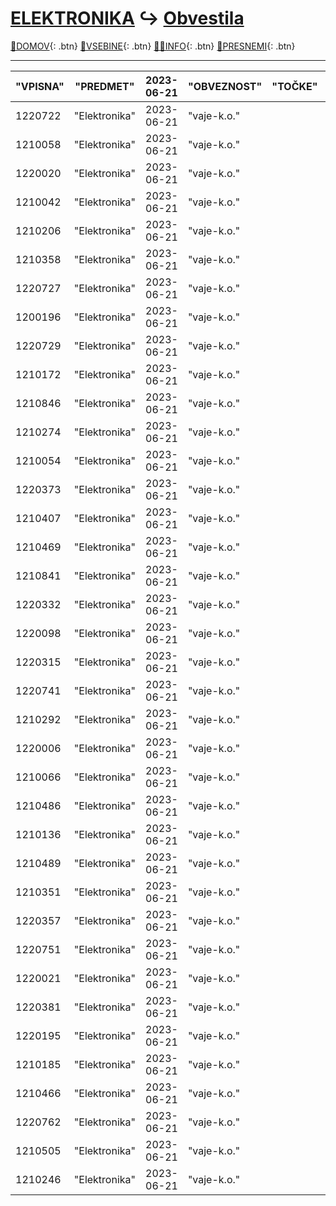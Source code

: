 # [ELEKTRONIKA](../index.md) ↪ [Obvestila](./index.md)

[🏡DOMOV](../index.md){: .btn}
[📝VSEBINE](../Vsebine/index.md){: .btn}
[👨‍🎓INFO](../info.md){: .btn}
[💾PRESNEMI](../Presnemi/index.md){: .btn}

---
 
| "VPISNA" | "PREDMET" | 2023-06-21 | "OBVEZNOST" | "TOČKE" | "OCENA [%]" | "KOMENTAR" |
| ---- | ---- | ---- | ---- | ---- | ---- | ---- |
| 1220722 | "Elektronika" | 2023-06-21 | "vaje-k.o." |  | -8% | "ni vseh poročil" |
| 1210058 | "Elektronika" | 2023-06-21 | "vaje-k.o." |  | -54% | "ni vseh poročil" |
| 1220020 | "Elektronika" | 2023-06-21 | "vaje-k.o." |  | -50% | "ni vseh poročil" |
| 1210042 | "Elektronika" | 2023-06-21 | "vaje-k.o." |  | 83% |  |
| 1210206 | "Elektronika" | 2023-06-21 | "vaje-k.o." |  | -92% | "ni vseh poročil" |
| 1210358 | "Elektronika" | 2023-06-21 | "vaje-k.o." |  | 71% |  |
| 1220727 | "Elektronika" | 2023-06-21 | "vaje-k.o." |  | -25% | "ni vseh poročil" |
| 1200196 | "Elektronika" | 2023-06-21 | "vaje-k.o." |  | -4% | "ni vseh poročil" |
| 1220729 | "Elektronika" | 2023-06-21 | "vaje-k.o." |  | 54% |  |
| 1210172 | "Elektronika" | 2023-06-21 | "vaje-k.o." |  | 83% |  |
| 1210846 | "Elektronika" | 2023-06-21 | "vaje-k.o." |  | 0% | "ni vseh poročil" |
| 1210274 | "Elektronika" | 2023-06-21 | "vaje-k.o." |  | 75% |  |
| 1210054 | "Elektronika" | 2023-06-21 | "vaje-k.o." |  | -88% | "ni vseh poročil" |
| 1220373 | "Elektronika" | 2023-06-21 | "vaje-k.o." |  | -12% | "ni vseh poročil" |
| 1210407 | "Elektronika" | 2023-06-21 | "vaje-k.o." |  | -92% | "ni vseh poročil" |
| 1210469 | "Elektronika" | 2023-06-21 | "vaje-k.o." |  | -75% | "ni vseh poročil" |
| 1210841 | "Elektronika" | 2023-06-21 | "vaje-k.o." |  | 8% |  |
| 1220332 | "Elektronika" | 2023-06-21 | "vaje-k.o." |  | -38% | "ni vseh poročil" |
| 1220098 | "Elektronika" | 2023-06-21 | "vaje-k.o." |  | -42% | "ni vseh poročil" |
| 1220315 | "Elektronika" | 2023-06-21 | "vaje-k.o." |  | 67% |  |
| 1220741 | "Elektronika" | 2023-06-21 | "vaje-k.o." |  | 50% |  |
| 1210292 | "Elektronika" | 2023-06-21 | "vaje-k.o." |  | -75% | "ni vseh poročil" |
| 1220006 | "Elektronika" | 2023-06-21 | "vaje-k.o." |  | -50% | "ni vseh poročil" |
| 1210066 | "Elektronika" | 2023-06-21 | "vaje-k.o." |  | -50% | "ni vseh poročil" |
| 1210486 | "Elektronika" | 2023-06-21 | "vaje-k.o." |  | 79% |  |
| 1210136 | "Elektronika" | 2023-06-21 | "vaje-k.o." |  | -88% | "ni vseh poročil" |
| 1210489 | "Elektronika" | 2023-06-21 | "vaje-k.o." |  | -75% | "ni vseh poročil" |
| 1210351 | "Elektronika" | 2023-06-21 | "vaje-k.o." |  | 54% |  |
| 1220357 | "Elektronika" | 2023-06-21 | "vaje-k.o." |  | -50% | "ni vseh poročil" |
| 1220751 | "Elektronika" | 2023-06-21 | "vaje-k.o." |  | -67% | "ni vseh poročil" |
| 1220021 | "Elektronika" | 2023-06-21 | "vaje-k.o." |  | -42% | "ni vseh poročil" |
| 1220381 | "Elektronika" | 2023-06-21 | "vaje-k.o." |  | 0% | "ni vseh poročil" |
| 1220195 | "Elektronika" | 2023-06-21 | "vaje-k.o." |  | 58% |  |
| 1210185 | "Elektronika" | 2023-06-21 | "vaje-k.o." |  | 54% |  |
| 1210466 | "Elektronika" | 2023-06-21 | "vaje-k.o." |  | -58% | "ni vseh poročil" |
| 1220762 | "Elektronika" | 2023-06-21 | "vaje-k.o." |  | -54% | "ni vseh poročil" |
| 1210505 | "Elektronika" | 2023-06-21 | "vaje-k.o." |  | 67% |  |
| 1210246 | "Elektronika" | 2023-06-21 | "vaje-k.o." |  | 83% |  |


